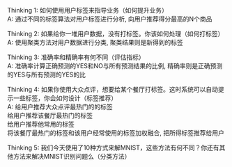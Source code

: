 Thinking 1: 如何使用用户标签来指导业务（如何提升业务）    
A: 通过不同的标签算法对用户标签进行分析, 向用户推荐得分最高的N个商品    
    
Thinking 2: 如果给你一堆用户数据，没有打标签。你该如何处理（如何打标签）    
A: 使用聚类方法对用户数据进行分类, 聚类结果则是新得到的标签    
    
Thinking 3: 准确率和精确率有何不同（评估指标）    
A: 准确率计算正确预测的YES和NO与所有预测结果的比例, 精确率则是正确预测的YES与所有预测的YES的比    
    
Thinking 4: 如果你使用大众点评，想要给某个餐厅打标签。这时系统可以自动提示一些标签，你会如何设计（标签推荐）    
A: 给用户推荐大众点评最热门的的标签    
   给用户推荐该餐厅最热门的标签    
   给用户推荐他常用的标签    
   将该餐厅最热门的标签和该用户经常使用的标签加权融合, 把所得标签推荐给用户    
       
Thinking 5: 我们今天使用了10种方式来解MNIST，这些方法有何不同？你还有其他方法来解决MNIST识别问题么（分类方法）    



